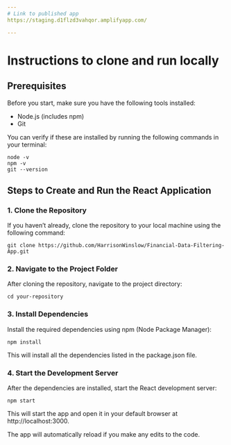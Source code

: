 ```yaml
---
# Link to published app
https://staging.d1flzd3vahqor.amplifyapp.com/

---
```

# Instructions to clone and run locally

## Prerequisites
Before you start, make sure you have the following tools installed:

* Node.js (includes npm)
* Git

You can verify if these are installed by running the following commands in your terminal:

```
node -v
npm -v
git --version
```

## Steps to Create and Run the React Application
### 1. Clone the Repository
If you haven’t already, clone the repository to your local machine using the following command:

```
git clone https://github.com/HarrisonWinslow/Financial-Data-Filtering-App.git
```

### 2. Navigate to the Project Folder
After cloning the repository, navigate to the project directory:

```
cd your-repository
```

### 3. Install Dependencies
Install the required dependencies using npm (Node Package Manager):

```
npm install
```

This will install all the dependencies listed in the package.json file.

### 4. Start the Development Server
After the dependencies are installed, start the React development server:

```
npm start
```

This will start the app and open it in your default browser at http://localhost:3000.

The app will automatically reload if you make any edits to the code.
